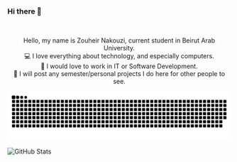 ### Hi there 👋

<br>
<p align="center">
  Hello, my name is Zouheir Nakouzi, current student in Beirut Arab University.
  <br>
  💻 I love everything about technology, and especially computers.
  <br>
  💼 I would love to work in IT or Software Development.
  <br>
  💾 I will post any semester/personal projects I do here for other people to see.
</p>

![snake gif](https://github.com/ZouheirN/ZouheirN/blob/output/github-contribution-grid-snake.svg)

![GitHub Stats](https://github-readme-stats.vercel.app/api?username=ZouheirN&theme=github_dark)
